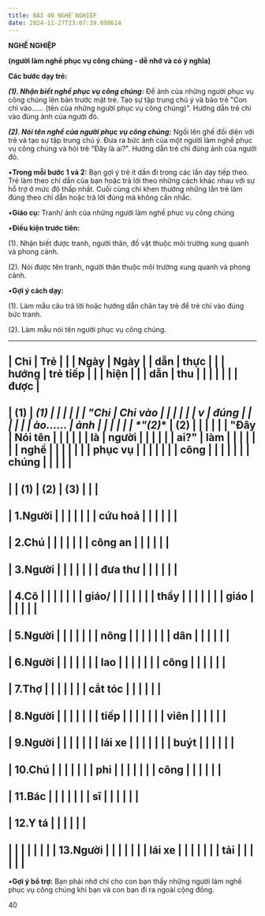 ```yaml
---
title: BÀI 40 NGHỀ NGHIỆP
date: 2024-11-27T23:07:39.698614
---
```

**NGHỀ NGHIỆP**

**(người làm nghề phục vụ công chúng - dễ nhớ và có ý nghĩa)**

**Các bước dạy trẻ:**

***(1). Nhận biết nghề phục vụ công chúng:*** Để ảnh của những người
phục vụ công chúng lên bàn trước mặt trẻ. Tạo sự tập trung chú ý và
bảo trẻ "Con chỉ vào...... (tên của những người phục vụ công chúng)".
Hướng dẫn trẻ chỉ vào đúng ảnh của người đó.

***(2). Nói tên nghề của người phục vụ công chúng:*** Ngồi lên ghế đối
diện với trẻ và tạo sự tập trung chú ý. Đưa ra bức ảnh của một người
làm nghề phục vụ công chúng và hỏi trẻ "Đây là ai?". Hướng dẫn trẻ chỉ
đúng ảnh của người đó.

•**Trong mỗi bước 1 và 2:** Bạn gợi ý trẻ ít dần đi trong các lần dạy
tiếp theo. Trẻ làm theo chỉ dẫn của bạn hoặc trả lời theo những cách
khác nhau với sự hỗ trợ ở mức độ thấp nhất. Cuối cùng chỉ khen thưởng
những lần trẻ làm đúng theo chỉ dẫn hoặc trả lời đúng mà không cần
nhắc.

•**Giáo cụ:** Tranh/ ảnh của những người làm nghề phục vụ công chúng

•**Điều kiện trước tiên:**

(1). Nhận biết được tranh, người thân, đồ vật thuộc môi trường xung
quanh và phong cảnh.

(2). Nói được tên tranh, người thân thuộc môi trường xung quanh và
phong cảnh.

•**Gợi ý cách dạy:**

(1). Làm mẫu câu trả lời hoặc hướng dẫn chân tay trẻ để trẻ chỉ vào
đúng bức tranh.

(2). Làm mẫu nói tên người phục vụ công chúng.

-------------------------------------------------------------------------
| **Chỉ     | **Trẻ     |           |           | **Ngày  | **Ngày    |
| dẫn**     | thực      |           |           | hướng   | trẻ tiếp  |
|           | hiện**    |           |           | dẫn**   | thu       |
|           |           |           |           |           | được**    |
-------------------------------------------------------------------------
| **(1)** | **(1)   |           |           |           |           |
| "**Chỉ  | Chỉ vào |           |           |           |           |
| v       | đúng    |           |           |           |           |
| ào......* | ảnh**  |           |           |           |           |
| *"**(2)** | **(2)   |           |           |           |           |
| "**Đây  | Nói tên |           |           |           |           |
| là      | người   |           |           |           |           |
| ai?**"  | làm     |           |           |           |           |
|           | nghề    |           |           |           |           |
|           | phục vụ |           |           |           |           |
|           | công    |           |           |           |           |
|           | chúng** |           |           |           |           |
-------------------------------------------------------------------------
|           | **(1)**   | **(2)**   | **(3)**   |           |           |
-------------------------------------------------------------------------
| 1.Người |           |           |           |           |           |
| cứu hoả |           |           |           |           |           |
-------------------------------------------------------------------------
| 2.Chú   |           |           |           |           |           |
| công an |           |           |           |           |           |
-------------------------------------------------------------------------
| 3.Người |           |           |           |           |           |
| đưa thư |           |           |           |           |           |
-------------------------------------------------------------------------
| 4.Cô    |           |           |           |           |           |
| giáo/   |           |           |           |           |           |
| thầy    |           |           |           |           |           |
| giáo    |           |           |           |           |           |
-------------------------------------------------------------------------
| 5.Người |           |           |           |           |           |
| nông    |           |           |           |           |           |
| dân     |           |           |           |           |           |
-------------------------------------------------------------------------
| 6.Người |           |           |           |           |           |
| lao     |           |           |           |           |           |
| công    |           |           |           |           |           |
-------------------------------------------------------------------------
| 7.Thợ   |           |           |           |           |           |
| cắt tóc |           |           |           |           |           |
-------------------------------------------------------------------------
| 8.Người |           |           |           |           |           |
| tiếp    |           |           |           |           |           |
| viên    |           |           |           |           |           |
-------------------------------------------------------------------------
| 9.Người |           |           |           |           |           |
| lái xe  |           |           |           |           |           |
| buýt    |           |           |           |           |           |
-------------------------------------------------------------------------
| 10.Chú  |           |           |           |           |           |
| phi     |           |           |           |           |           |
| công    |           |           |           |           |           |
-------------------------------------------------------------------------
| 11.Bác  |           |           |           |           |           |
| sĩ      |           |           |           |           |           |
-------------------------------------------------------------------------
| 12.Y tá |           |           |           |           |           |
-------------------------------------------------------------------------
|         |           |           |           |           |           |
|  13.Người |           |           |           |           |           |
| lái xe  |           |           |           |           |           |
| tải     |           |           |           |           |           |
-------------------------------------------------------------------------

•**Gợi ý bổ trợ:** Bạn phải nhớ chỉ cho con bạn thấy những người làm
nghề phục vụ công chúng khi bạn và con bạn đi ra ngoài cộng đồng.

40

